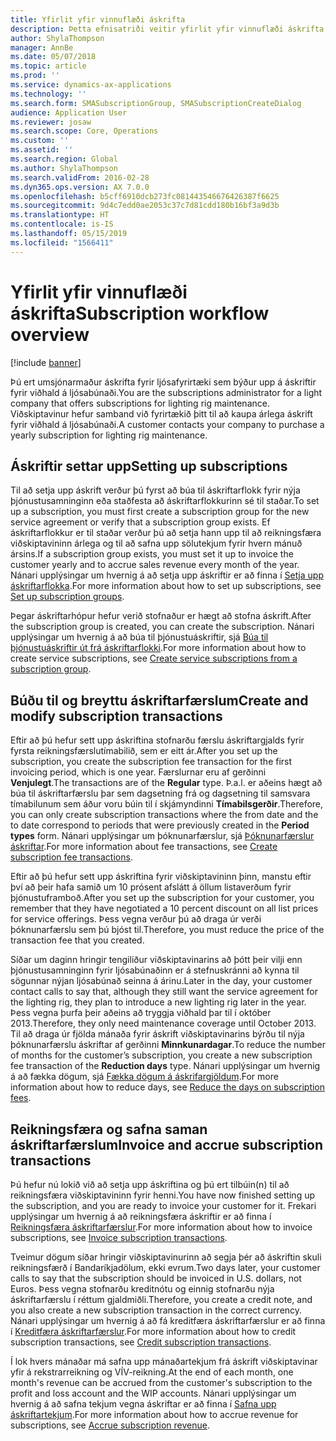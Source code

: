 ```yaml
---
title: Yfirlit yfir vinnuflæði áskrifta
description: Þetta efnisatriði veitir yfirlit yfir vinnuflæði áskrifta.
author: ShylaThompson
manager: AnnBe
ms.date: 05/07/2018
ms.topic: article
ms.prod: ''
ms.service: dynamics-ax-applications
ms.technology: ''
ms.search.form: SMASubscriptionGroup, SMASubscriptionCreateDialog
audience: Application User
ms.reviewer: josaw
ms.search.scope: Core, Operations
ms.custom: ''
ms.assetid: ''
ms.search.region: Global
ms.author: ShylaThompson
ms.search.validFrom: 2016-02-28
ms.dyn365.ops.version: AX 7.0.0
ms.openlocfilehash: b5cff6910dcb273fc081443546676426387f6625
ms.sourcegitcommit: 9d4c7edd0ae2053c37c7d81cdd180b16bf3a9d3b
ms.translationtype: HT
ms.contentlocale: is-IS
ms.lasthandoff: 05/15/2019
ms.locfileid: "1566411"
---
```

# <a name="subscription-workflow-overview"></a><span data-ttu-id="ba0e8-103">Yfirlit yfir vinnuflæði áskrifta</span><span class="sxs-lookup"><span data-stu-id="ba0e8-103">Subscription workflow overview</span></span> 

[!include [banner](../includes/banner.md)]


<span data-ttu-id="ba0e8-104">Þú ert umsjónarmaður áskrifta fyrir ljósafyrirtæki sem býður upp á áskriftir fyrir viðhald á ljósabúnaði.</span><span class="sxs-lookup"><span data-stu-id="ba0e8-104">You are the subscriptions administrator for a light company that offers subscriptions for lighting rig maintenance.</span></span> <span data-ttu-id="ba0e8-105">Viðskiptavinur hefur samband við fyrirtækið þitt til að kaupa árlega áskrift fyrir viðhald á ljósabúnaði.</span><span class="sxs-lookup"><span data-stu-id="ba0e8-105">A customer contacts your company to purchase a yearly subscription for lighting rig maintenance.</span></span>

## <a name="setting-up-subscriptions"></a><span data-ttu-id="ba0e8-106">Áskriftir settar upp</span><span class="sxs-lookup"><span data-stu-id="ba0e8-106">Setting up subscriptions</span></span>

<span data-ttu-id="ba0e8-107">Til að setja upp áskrift verður þú fyrst að búa til áskriftarflokk fyrir nýja þjónustusamninginn eða staðfesta að áskriftarflokkurinn sé til staðar.</span><span class="sxs-lookup"><span data-stu-id="ba0e8-107">To set up a subscription, you must first create a subscription group for the new service agreement or verify that a subscription group exists.</span></span> <span data-ttu-id="ba0e8-108">Ef áskriftarflokkur er til staðar verður þú að setja hann upp til að reikningsfæra viðskiptavininn árlega og til að safna upp sölutekjum fyrir hvern mánuð ársins.</span><span class="sxs-lookup"><span data-stu-id="ba0e8-108">If a subscription group exists, you must set it up to invoice the customer yearly and to accrue sales revenue every month of the year.</span></span> <span data-ttu-id="ba0e8-109">Nánari upplýsingar um hvernig á að setja upp áskriftir er að finna í [Setja upp áskriftarflokka](set-up-subscription-groups.md).</span><span class="sxs-lookup"><span data-stu-id="ba0e8-109">For more information about how to set up subscriptions, see [Set up subscription groups](set-up-subscription-groups.md).</span></span>

<span data-ttu-id="ba0e8-110">Þegar áskriftarhópur hefur verið stofnaður er hægt að stofna áskrift.</span><span class="sxs-lookup"><span data-stu-id="ba0e8-110">After the subscription group is created, you can create the subscription.</span></span> <span data-ttu-id="ba0e8-111">Nánari upplýsingar um hvernig á að búa til þjónustuáskriftir, sjá [Búa til þjónustuáskriftir út frá áskriftarflokki](create-service-subscriptions-from-subscription-group.md).</span><span class="sxs-lookup"><span data-stu-id="ba0e8-111">For more information about how to create service subscriptions, see [Create service subscriptions from a subscription group](create-service-subscriptions-from-subscription-group.md).</span></span>

## <a name="create-and-modify-subscription-transactions"></a><span data-ttu-id="ba0e8-112">Búðu til og breyttu áskriftarfærslum</span><span class="sxs-lookup"><span data-stu-id="ba0e8-112">Create and modify subscription transactions</span></span>

<span data-ttu-id="ba0e8-113">Eftir að þú hefur sett upp áskriftina stofnarðu færslu áskriftargjalds fyrir fyrsta reikningsfærslutímabilið, sem er eitt ár.</span><span class="sxs-lookup"><span data-stu-id="ba0e8-113">After you set up the subscription, you create the subscription fee transaction for the first invoicing period, which is one year.</span></span> <span data-ttu-id="ba0e8-114">Færslurnar eru af gerðinni **Venjulegt**.</span><span class="sxs-lookup"><span data-stu-id="ba0e8-114">The transactions are of the **Regular** type.</span></span> <span data-ttu-id="ba0e8-115">Þ.a.l. er aðeins hægt að búa til áskriftarfærslu þar sem dagsetning frá og dagsetning til samsvara tímabilunum sem áður voru búin til í skjámyndinni **Tímabilsgerðir**.</span><span class="sxs-lookup"><span data-stu-id="ba0e8-115">Therefore, you can only create subscription transactions where the from date and the to date correspond to periods that were previously created in the **Period types** form.</span></span> <span data-ttu-id="ba0e8-116">Nánari upplýsingar um þóknunarfærslur, sjá [Þóknunarfærslur áskriftar](create-subscription-fee-transactions.md).</span><span class="sxs-lookup"><span data-stu-id="ba0e8-116">For more information about fee transactions, see [Create subscription fee transactions](create-subscription-fee-transactions.md).</span></span>

<span data-ttu-id="ba0e8-117">Eftir að þú hefur sett upp áskriftina fyrir viðskiptavininn þinn, manstu eftir því að þeir hafa samið um 10 prósent afslátt á öllum listaverðum fyrir þjónustuframboð.</span><span class="sxs-lookup"><span data-stu-id="ba0e8-117">After you set up the subscription for your customer, you remember that they have negotiated a 10 percent discount on all list prices for service offerings.</span></span> <span data-ttu-id="ba0e8-118">Þess vegna verður þú að draga úr verði þóknunarfærslu sem þú bjóst til.</span><span class="sxs-lookup"><span data-stu-id="ba0e8-118">Therefore, you must reduce the price of the transaction fee that you created.</span></span>

<span data-ttu-id="ba0e8-119">Síðar um daginn hringir tengiliður viðskiptavinarins að þótt þeir vilji enn þjónustusamninginn fyrir ljósabúnaðinn er á stefnuskránni að kynna til sögunnar nýjan ljósabúnað seinna á árinu.</span><span class="sxs-lookup"><span data-stu-id="ba0e8-119">Later in the day, your customer contact calls to say that, although they still want the service agreement for the lighting rig, they plan to introduce a new lighting rig later in the year.</span></span> <span data-ttu-id="ba0e8-120">Þess vegna þurfa þeir aðeins að tryggja viðhald þar til í október 2013.</span><span class="sxs-lookup"><span data-stu-id="ba0e8-120">Therefore, they only need maintenance coverage until October 2013.</span></span> <span data-ttu-id="ba0e8-121">Til að draga úr fjölda mánaða fyrir áskrift viðskiptavinarins býrðu til nýja þóknunarfærslu áskriftar af gerðinni **Minnkunardagar**.</span><span class="sxs-lookup"><span data-stu-id="ba0e8-121">To reduce the number of months for the customer’s subscription, you create a new subscription fee transaction of the **Reduction days** type.</span></span> <span data-ttu-id="ba0e8-122">Nánari upplýsingar um hvernig á að fækka dögum, sjá [Fækka dögum á áskrifargjöldum](reduce-the-days-on-subscription-fees.md).</span><span class="sxs-lookup"><span data-stu-id="ba0e8-122">For more information about how to reduce days, see [Reduce the days on subscription fees](reduce-the-days-on-subscription-fees.md).</span></span>

## <a name="invoice-and-accrue-subscription-transactions"></a><span data-ttu-id="ba0e8-123">Reikningsfæra og safna saman áskriftarfærslum</span><span class="sxs-lookup"><span data-stu-id="ba0e8-123">Invoice and accrue subscription transactions</span></span>

<span data-ttu-id="ba0e8-124">Þú hefur nú lokið við að setja upp áskriftina og þú ert tilbúin(n) til að reikningsfæra viðskiptavininn fyrir henni.</span><span class="sxs-lookup"><span data-stu-id="ba0e8-124">You have now finished setting up the subscription, and you are ready to invoice your customer for it.</span></span> <span data-ttu-id="ba0e8-125">Frekari upplýsingar um hvernig á að reikningsfæra áskriftir er að finna í [Reikningsfæra áskriftarfærslur](invoice-subscription-transactions.md).</span><span class="sxs-lookup"><span data-stu-id="ba0e8-125">For more information about how to invoice subscriptions, see [Invoice subscription transactions](invoice-subscription-transactions.md).</span></span>

<span data-ttu-id="ba0e8-126">Tveimur dögum síðar hringir viðskiptavinurinn að segja þér að áskriftin skuli reikningsfærð í Bandaríkjadölum, ekki evrum.</span><span class="sxs-lookup"><span data-stu-id="ba0e8-126">Two days later, your customer calls to say that the subscription should be invoiced in U.S. dollars, not Euros.</span></span> <span data-ttu-id="ba0e8-127">Þess vegna stofnarðu kreditnótu og einnig stofnarðu nýja áskriftarfærslu í réttum gjaldmiðli.</span><span class="sxs-lookup"><span data-stu-id="ba0e8-127">Therefore, you create a credit note, and you also create a new subscription transaction in the correct currency.</span></span> <span data-ttu-id="ba0e8-128">Nánari upplýsingar um hvernig á að fá kreditfæra áskriftarfærslur er að finna í [Kreditfæra áskriftarfærslur](credit-subscription-transactions.md).</span><span class="sxs-lookup"><span data-stu-id="ba0e8-128">For more information about how to credit subscription transactions, see [Credit subscription transactions](credit-subscription-transactions.md).</span></span>

<span data-ttu-id="ba0e8-129">Í lok hvers mánaðar má safna upp mánaðartekjum frá áskrift viðskiptavinar yfir á rekstrarreikning og VÍV-reikning.</span><span class="sxs-lookup"><span data-stu-id="ba0e8-129">At the end of each month, one month's revenue can be accrued from the customer's subscription to the profit and loss account and the WIP accounts.</span></span> <span data-ttu-id="ba0e8-130">Nánari upplýsingar um hvernig á að safna tekjum vegna áskriftar er að finna í [Safna upp áskriftartekjum](accrue-subscription-revenue.md).</span><span class="sxs-lookup"><span data-stu-id="ba0e8-130">For more information about how to accrue revenue for subscriptions, see [Accrue subscription revenue](accrue-subscription-revenue.md).</span></span>

  


